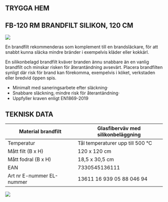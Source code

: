 ## **TRYGGA HEM**

## **FB-120 RM** BRANDFILT SILIKON, 120 CM

![](_page_0_Picture_2.jpeg)

En brandfilt rekommenderas som komplement till en brandsläckare, för att snabbt kunna släcka mindre bränder i exempelvis kläder eller kokkärl.

En silikonbelagd brandfilt kväver branden ännu snabbare än en vanlig brandfilt och minskar risken för återantändning avsevärt. Placera brandfilten synligt där risk för brand kan förekomma, exempelvis i köket, verkstaden eller bredvid öppen spis.

- Minimalt med saneringsarbete efter släckning·
- Snabbare släckning,·mindre risk för återantändning·
- Uppfyller kraven enligt EN1869-2019

## **TEKNISK DATA**

| Material brandfilt            | Glasfiberväv med silikonbeläggning |
|-------------------------------|------------------------------------|
| Temperatur                    | Tål temperaturer upp till 500 °C   |
| Mått filt (B x H)             | 120 x 120 cm                       |
| Mått fodral (B x H)           | 18,5 x 30,5 cm                     |
| EAN                           | 7330545136111                      |
| Art nr   E-nummer   EL-nummer | 13611   16 939 05   88 046 94      |

![](_page_0_Picture_10.jpeg)